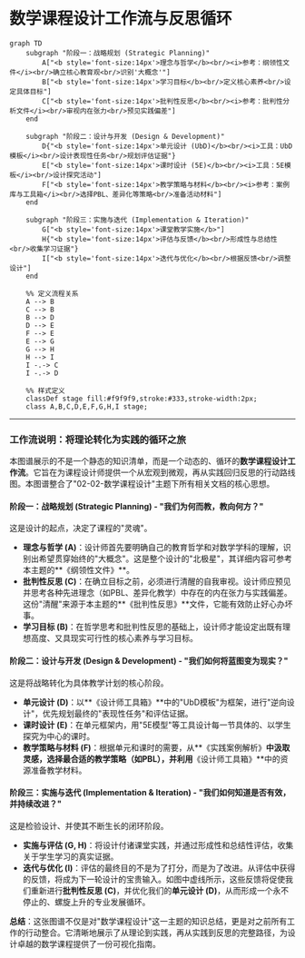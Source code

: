 # 数学课程设计工作流与反思循环

```mermaid
graph TD
    subgraph "阶段一：战略规划 (Strategic Planning)"
        A["<b style='font-size:14px'>理念与哲学</b><br/><i>参考：纲领性文件</i><br/>确立核心教育观<br/>识别'大概念'"]
        B["<b style='font-size:14px'>学习目标</b><br/>定义核心素养<br/>设定具体目标"]
        C["<b style='font-size:14px'>批判性反思</b><br/><i>参考：批判性分析文件</i><br/>审视内在张力<br/>预见实践偏差"]
    end

    subgraph "阶段二：设计与开发 (Design & Development)"
        D{"<b style='font-size:14px'>单元设计 (UbD)</b><br/><i>工具：UbD模板</i><br/>设计表现性任务<br/>规划评估证据"}
        E["<b style='font-size:14px'>课时设计 (5E)</b><br/><i>工具：5E模板</i><br/>设计探究活动"]
        F["<b style='font-size:14px'>教学策略与材料</b><br/><i>参考：案例库与工具箱</i><br/>选择PBL、差异化等策略<br/>准备活动材料"]
    end

    subgraph "阶段三：实施与迭代 (Implementation & Iteration)"
        G["<b style='font-size:14px'>课堂教学实施</b>"]
        H{"<b style='font-size:14px'>评估与反馈</b><br/>形成性与总结性<br/>收集学习证据"}
        I["<b style='font-size:14px'>迭代与优化</b><br/>根据反馈<br/>调整设计"]
    end

    %% 定义流程关系
    A --> B
    C --> B
    B --> D
    D --> E
    F --> E
    E --> G
    G --> H
    H --> I
    I -.-> C
    I -.-> D

    %% 样式定义
    classDef stage fill:#f9f9f9,stroke:#333,stroke-width:2px;
    class A,B,C,D,E,F,G,H,I stage;
```

---

### 工作流说明：将理论转化为实践的循环之旅

本图谱展示的不是一个静态的知识清单，而是一个动态的、循环的**数学课程设计工作流**。它旨在为课程设计师提供一个从宏观到微观，再从实践回归反思的行动路线图。本图谱整合了"02-02-数学课程设计"主题下所有相关文档的核心思想。

#### 阶段一：战略规划 (Strategic Planning) - "我们为何而教，教向何方？"

这是设计的起点，决定了课程的"灵魂"。
- **理念与哲学 (A)**：设计师首先要明确自己的教育哲学和对数学学科的理解，识别出希望贯穿始终的"大概念"。这是整个设计的"北极星"，其详细内容可参考本主题的**《纲领性文件》**。
- **批判性反思 (C)**：在确立目标之前，必须进行清醒的自我审视。设计师应预见并思考各种先进理念（如PBL、差异化教学）中存在的内在张力与实践偏差。这份"清醒"来源于本主题的**《批判性反思》**文件，它能有效防止好心办坏事。
- **学习目标 (B)**：在哲学思考和批判性反思的基础上，设计师才能设定出既有理想高度、又具现实可行性的核心素养与学习目标。

#### 阶段二：设计与开发 (Design & Development) - "我们如何将蓝图变为现实？"

这是将战略转化为具体教学计划的核心阶段。
- **单元设计 (D)**：以**《设计师工具箱》**中的"UbD模板"为框架，进行"逆向设计"，优先规划最终的"表现性任务"和评估证据。
- **课时设计 (E)**：在单元框架内，用"5E模型"等工具设计每一节具体的、以学生探究为中心的课时。
- **教学策略与材料 (F)**：根据单元和课时的需要，从**《实践案例解析》**中汲取灵感，选择最合适的教学策略（如PBL），并利用**《设计师工具箱》**中的资源准备教学材料。

#### 阶段三：实施与迭代 (Implementation & Iteration) - "我们如何知道是否有效，并持续改进？"

这是检验设计、并使其不断生长的闭环阶段。
- **实施与评估 (G, H)**：将设计付诸课堂实践，并通过形成性和总结性评估，收集关于学生学习的真实证据。
- **迭代与优化 (I)**：评估的最终目的不是为了打分，而是为了改进。从评估中获得的反馈，将成为下一轮设计的宝贵输入。如图中虚线所示，这些反馈将促使我们重新进行**批判性反思 (C)**，并优化我们的**单元设计 (D)**，从而形成一个永不停止的、螺旋上升的专业发展循环。

**总结**：这张图谱不仅是对"数学课程设计"这一主题的知识总结，更是对之前所有工作的行动整合。它清晰地展示了从理论到实践，再从实践到反思的完整路径，为设计卓越的数学课程提供了一份可视化指南。
